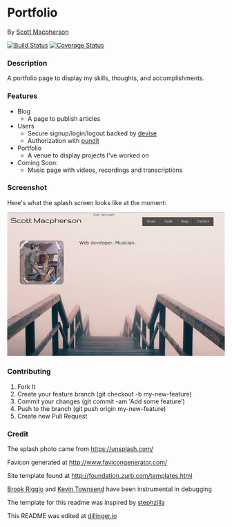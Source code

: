 # Portfolio
By [Scott Macpherson](https://github.com/scottmacphersonmusic)

[![Build Status](https://travis-ci.org/scottmacphersonmusic/portfolio.svg?branch=master)](https://travis-ci.org/scottmacphersonmusic/portfolio)
[![Coverage Status](https://coveralls.io/repos/scottmacphersonmusic/portfolio/badge.svg?branch=master&service=github)](https://coveralls.io/github/scottmacphersonmusic/portfolio?branch=master)

### Description
A portfolio page to display my skills, thoughts, and accomplishments.
### Features
- Blog
    - A page to publish articles
- Users
    - Secure signup/login/logout backed by [devise](https://github.com/plataformatec/devise)
    - Authorization with [pundit](https://github.com/elabs/pundit)
- Portfolio
    - A venue to display projects I've worked on
- Coming Soon:
    - Music page with videos, recordings and transcriptions


### Screenshot
Here's what the splash screen looks like at the moment:

![screenshot of the splash page](/app/assets/images/splash_page.png)

### Contributing
1. Fork It
2. Create your feature branch (git checkout -b my-new-feature)
3. Commit your changes (git commit -am 'Add some feature')
4. Push to the branch (git push origin my-new-feature)
5. Create new Pull Request

### Credit
The splash photo came from https://unsplash.com/

Favicon generated at http://www.favicongenerator.com/

Site template found at http://foundation.zurb.com/templates.html

[Brook Riggio](https://github.com/brookr) and [Kevin Townsend](https://github.com/soccerKevin) have been instrumental in debugging

The template for this readme was inspired by
[stephzilla](https://github.com/scottmacphersonmusic/readme)

This README was edited at [dillinger.io](dillinger.io)
